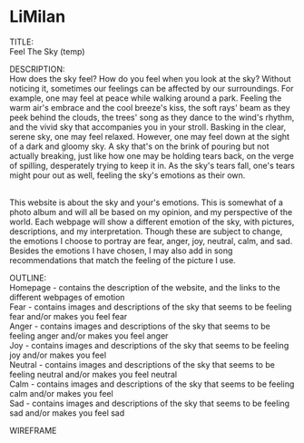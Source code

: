 # LiMilan

TITLE: 
<br> Feel The Sky (temp)

DESCRIPTION:
<br> How does the sky feel? How do you feel when you look at the sky? Without noticing it, sometimes our feelings can be affected by our surroundings. For example, one may feel at peace while walking around a park. Feeling the warm air's embrace and the cool breeze's kiss, the soft rays' beam as they peek behind the clouds, the trees' song as they dance to the wind's rhythm, and the vivid sky that accompanies you in your stroll. Basking in the clear, serene sky, one may feel relaxed. However, one may feel down at the sight of a dark and gloomy sky. A sky that's on the brink of pouring but not actually breaking, just like how one may be holding tears back, on the verge of spilling, desperately trying to keep it in. As the sky's tears fall, one's tears might pour out as well, feeling the sky's emotions as their own.

<br> This website is about the sky and your's emotions. This is somewhat of a photo album and will all be based on my opinion, and my perspective of the world. Each webpage will show a different emotion of the sky, with pictures, descriptions, and my interpretation. Though these are subject to change, the emotions I choose to portray are fear, anger, joy, neutral, calm, and sad. Besides the emotions I have chosen, I may also add in song recommendations that match the feeling of the picture I use.

OUTLINE:
<br>  Homepage -  contains the description of the website, and the links to the different webpages of emotion 
<br>  Fear -  contains images and descriptions of the sky that seems to be feeling fear and/or makes you feel fear
<br>  Anger -  contains images and descriptions of the sky that seems to be feeling anger and/or makes you feel anger
<br>  Joy -  contains images and descriptions of the sky that seems to be feeling joy and/or makes you feel 
<br>  Neutral -  contains images and descriptions of the sky that seems to be feeling neutral and/or makes you feel neutral
<br>  Calm -  contains images and descriptions of the sky that seems to be feeling calm and/or makes you feel 
<br>  Sad -  contains images and descriptions of the sky that seems to be feeling sad and/or makes you feel sad
  
WIREFRAME
